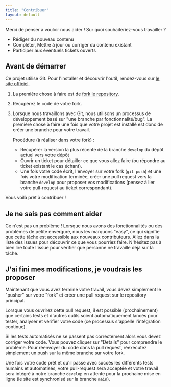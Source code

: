```yaml
---
title: "Contribuer"
layout: default
---
```


Merci de penser à vouloir nous aider ! Sur quoi souhaiteriez-vous travailler ?

- Rédiger du nouveau contenu
- Compléter, Mettre à jour ou corriger du contenu existant
- Participer aux éventuels tickets ouverts


## Avant de démarrer

Ce projet utilise Git. Pour l'installer et découvrir l'outil, rendez-vous sur [le site officiel](https://git-scm.com). 

1. La première chose à faire est de [fork le repository](https://help.github.com/articles/fork-a-repo/).
2. Récupérez le code de votre fork.
4. Lorsque nous travaillons avec Git, nous utilisons un processus de développement basé sur "une branche par fonctionnalité/bug".
   La première chose à faire une fois que votre projet est installé est donc de créer une branche pour votre travail.
   
   Procédure (à réaliser dans votre fork) :
   - Récupérer la version la plus récente de la branche `develop` du dépôt actuel vers votre dépôt
   - Ouvrir un ticket pour détailler ce que vous allez faire (ou répondre au ticket existant le cas échant).
   - Une fois votre code écrit, l'envoyer sur votre fork (`git push`) et une fois votre modification terminée, 
     créer une pull request vers la branche `develop` pour proposer vos modifications (pensez à lier votre pull-request au ticket correspondant). 

Vous voilà prêt à contribuer !


## Je ne sais pas comment aider

Ce n'est pas un problème ! Lorsque nous avons des fonctionnalités ou des problèmes de petite envergure,
nous les marquons "easy", ce qui signifie que cette tâche est accessible aux nouveaux contributeurs. Allez dans la
liste des issues pour découvrir ce que vous pourriez faire. N'hésitez pas à bien lire toute l'issue pour vérifier que personne ne travaille déjà sur la tâche.


## J'ai fini mes modifications, je voudrais les proposer

Maintenant que vous avez terminé votre travail, vous devez simplement le "pusher" sur votre "fork" et créer une
pull request sur le repository principal.

Lorsque vous ouvrirez cette pull request, il est possible (prochainement) que certains tests et d'autres outils soient automatiquement lancés
pour tester, analyser et vérifier votre code (ce processus s'appelle l'intégration continue).

Si les tests automatisés ne se passent pas correctement alors vous devez corriger votre code. Vous pouvez cliquer sur "Details" pour
comprendre le problème. Pour réenvoyer du code dans la pull request, réexécutez simplement un push sur la même branche sur votre fork.

Une fois votre code prêt et qu'il passe avec succès les différents tests humains et automatisés, votre pull-request sera acceptée et votre travail sera intégré à notre branche `develop` en attente pour la prochaine mise en ligne (le site est synchronisé sur la branche `main`).
